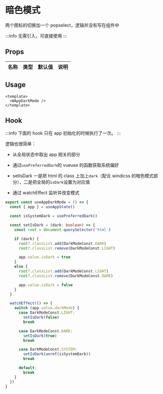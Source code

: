 # 暗色模式

两个图标的切换加一个 popselect，逻辑并没有写在组件中

:::info
无需引入，可直接使用
:::

## Props

| 名称 | 类型 | 默认值 | 说明 |
| ---- | ---- | ------ | ---- |

## Usage

```vue
<template>
  <WAppDarkMode />
</template>
```

## Hook

:::info
下面的 hook 只在 app 初始化的时候执行了一次。
:::

逻辑也很简单：

- 从全局状态中取出 app 相关的部分

- 通过`usePreferredDark`的 vueuse 的函数获取系统偏好

- setIsDark 一是把 html 的 class 上加上`dark`（配合 windicss 的暗色模式部分），二是把全局的`isDark`设置为对应值

- 通过 watchEffect 监听并改变模式

```ts
export const useAppDarkMode = () => {
  const { app } = useAppState()

  const isSystemDark = usePreferredDark()

  const setIsDark = (dark: boolean) => {
    const root = document.querySelector('html')

    if (dark) {
      root?.classList.add(DarkModeConst.DARK)
      root?.classList.remove(DarkModeConst.LIGHT)

      app.value.isDark = true
    }
    else {
      root?.classList.add(DarkModeConst.LIGHT)
      root?.classList.remove(DarkModeConst.DARK)

      app.value.isDark = false
    }
  }

  watchEffect(() => {
    switch (app.value.darkMode) {
      case DarkModeConst.LIGHT:
        setIsDark(false)
        break

      case DarkModeConst.DARK:
        setIsDark(true)
        break

      case DarkModeConst.SYSTEM:
        setIsDark(unref(isSystemDark))
        break

      default:
        break
    }
  })
}
```
